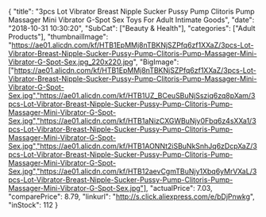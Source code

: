 {
	"title": "3pcs Lot Vibrator Breast Nipple Sucker Pussy Pump Clitoris Pump Massager Mini Vibrator G-Spot Sex Toys For Adult Intimate Goods",
	"date": "2018-10-31 10:30:20",
	"SubCat": ["Beauty & Health"],
	"categories": ["Adult Products"],
	"thumbnailImage": "https://ae01.alicdn.com/kf/HTB1EpMMj8nTBKNjSZPfq6zf1XXaZ/3pcs-Lot-Vibrator-Breast-Nipple-Sucker-Pussy-Pump-Clitoris-Pump-Massager-Mini-Vibrator-G-Spot-Sex.jpg_220x220.jpg",
	"BigImage": ["https://ae01.alicdn.com/kf/HTB1EpMMj8nTBKNjSZPfq6zf1XXaZ/3pcs-Lot-Vibrator-Breast-Nipple-Sucker-Pussy-Pump-Clitoris-Pump-Massager-Mini-Vibrator-G-Spot-Sex.jpg","https://ae01.alicdn.com/kf/HTB1UZ_BCeuSBuNjSsziq6zq8pXam/3pcs-Lot-Vibrator-Breast-Nipple-Sucker-Pussy-Pump-Clitoris-Pump-Massager-Mini-Vibrator-G-Spot-Sex.jpg","https://ae01.alicdn.com/kf/HTB1aNizCXGWBuNjy0Fbq6z4sXXa1/3pcs-Lot-Vibrator-Breast-Nipple-Sucker-Pussy-Pump-Clitoris-Pump-Massager-Mini-Vibrator-G-Spot-Sex.jpg","https://ae01.alicdn.com/kf/HTB1AONNt2iSBuNkSnhJq6zDcpXaZ/3pcs-Lot-Vibrator-Breast-Nipple-Sucker-Pussy-Pump-Clitoris-Pump-Massager-Mini-Vibrator-G-Spot-Sex.jpg","https://ae01.alicdn.com/kf/HTB12aevCgmTBuNjy1Xbq6yMrVXaL/3pcs-Lot-Vibrator-Breast-Nipple-Sucker-Pussy-Pump-Clitoris-Pump-Massager-Mini-Vibrator-G-Spot-Sex.jpg"],
	"actualPrice": 7.03,
	"comparePrice": 8.79,
	"linkurl": "http://s.click.aliexpress.com/e/bDjPnwkg",
	"inStock": 112
}
